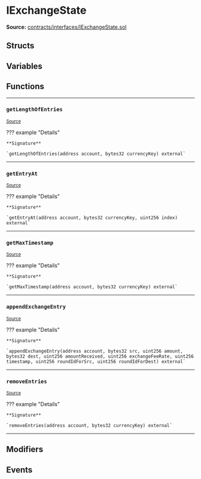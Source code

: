 # IExchangeState

**Source:** [contracts/interfaces/IExchangeState.sol](https://github.com/Synthetixio/synthetix/tree/develop/contracts/interfaces/IExchangeState.sol)

## Structs

## Variables

## Functions

---

### `getLengthOfEntries`
<sub>[Source](https://github.com/Synthetixio/synthetix/tree/develop/contracts/interfaces/IExchangeState.sol#L6)</sub>

??? example "Details"

    **Signature**

    `getLengthOfEntries(address account, bytes32 currencyKey) external`

---

### `getEntryAt`
<sub>[Source](https://github.com/Synthetixio/synthetix/tree/develop/contracts/interfaces/IExchangeState.sol#L8)</sub>

??? example "Details"

    **Signature**

    `getEntryAt(address account, bytes32 currencyKey, uint256 index) external`

---

### `getMaxTimestamp`
<sub>[Source](https://github.com/Synthetixio/synthetix/tree/develop/contracts/interfaces/IExchangeState.sol#L26)</sub>

??? example "Details"

    **Signature**

    `getMaxTimestamp(address account, bytes32 currencyKey) external`

---

### `appendExchangeEntry`
<sub>[Source](https://github.com/Synthetixio/synthetix/tree/develop/contracts/interfaces/IExchangeState.sol#L29)</sub>

??? example "Details"

    **Signature**

    `appendExchangeEntry(address account, bytes32 src, uint256 amount, bytes32 dest, uint256 amountReceived, uint256 exchangeFeeRate, uint256 timestamp, uint256 roundIdForSrc, uint256 roundIdForDest) external`

---

### `removeEntries`
<sub>[Source](https://github.com/Synthetixio/synthetix/tree/develop/contracts/interfaces/IExchangeState.sol#L41)</sub>

??? example "Details"

    **Signature**

    `removeEntries(address account, bytes32 currencyKey) external`

---

## Modifiers

## Events

